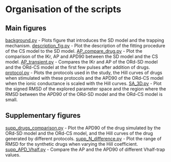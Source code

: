 # Organisation of the scripts

## Main figures
[background.py](./background.py) - Plots figure that introduces the SD model and the trapping mechanism.
[description_fig.py](./description_fig.py) - Plot the description of the fitting procedure of the CS model to the SD model.
[AP_compare_drug.py](./AP_compare_drug.py) - Plot the comparison of the IKr, AP and APD90 between the SD model and the CS model.
[AP_transient.py](./AP_transient.py) - Compares the IKr and AP of the ORd-SD model and the ORd-CS model at the first few pulses after addition of drugs.
[protocol.py](./protocol.py) - Plots the protocols used in the study, the Hill curves of drugs when stimulated with these protocols and the APD90 of the ORd-CS model when the ionic conductance is scaled with the Hill curves.
[SA_3D.py](./SA_3D.py) - Plot the signed RMSD of the explored parameter space and the region where the RMSD between the APD90 of the ORd-SD model and the ORd-CS model is small.

## Supplementary figures
[supp_drugs_comparison.py](./supp_drugs_comparison.py) - Plot the APD90 of the drug simulated by the ORd-SD model and the ORd-CS model, and the Hill curves of the drug generated by different protocols.
[supp_N_difference.py](./supp_N_difference.py) - Plot the range of RMSD for the synthetic drugs when varying the Hill coefficient.
[supp_APD_Vhalf.py](./supp_APD_Vhalf.py) - Compare the AP and the APD90 of different Vhalf-trap values.